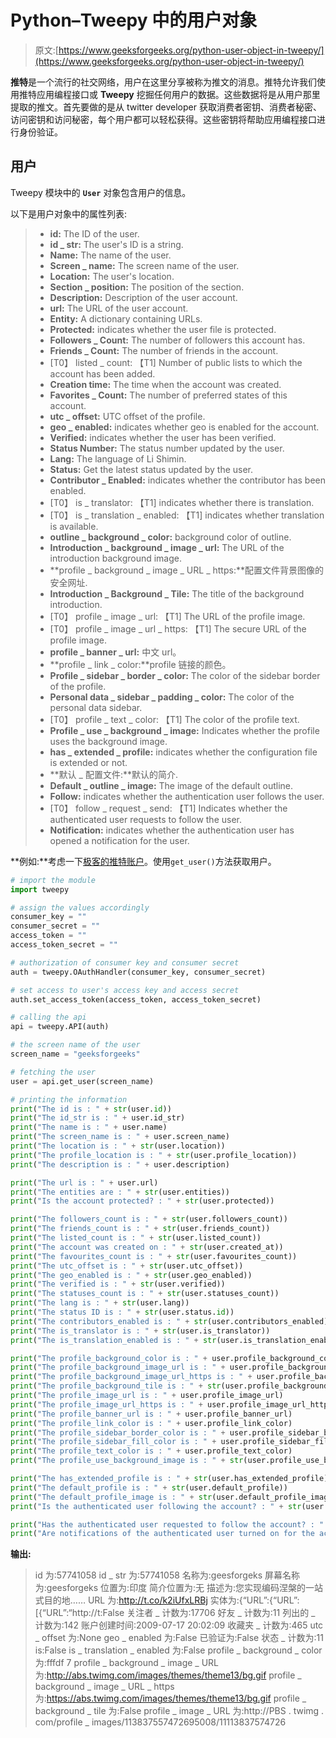 # Python–Tweepy 中的用户对象

> 原文:[https://www.geeksforgeeks.org/python-user-object-in-tweepy/](https://www.geeksforgeeks.org/python-user-object-in-tweepy/)

**推特**是一个流行的社交网络，用户在这里分享被称为推文的消息。推特允许我们使用推特应用编程接口或 **Tweepy** 挖掘任何用户的数据。这些数据将是从用户那里提取的推文。首先要做的是从 twitter developer 获取消费者密钥、消费者秘密、访问密钥和访问秘密，每个用户都可以轻松获得。这些密钥将帮助应用编程接口进行身份验证。

## 用户

Tweepy 模块中的 **`User`** 对象包含用户的信息。

以下是用户对象中的属性列表:

> *   **id:** The ID of the user.
> *   **id _ str:** The user's ID is a string.
> *   **Name:** The name of the user.
> *   **Screen _ name:** The screen name of the user.
> *   **Location:** The user's location.
> *   **Section _ position:** The position of the section.
> *   **Description:** Description of the user account.
> *   **url:** The URL of the user account.
> *   **Entity:** A dictionary containing URLs.
> *   **Protected:** indicates whether the user file is protected.
> *   **Followers _ Count:** The number of followers this account has.
> *   **Friends _ Count:** The number of friends in the account.
> *   [T0】 listed _ count: 【T1] Number of public lists to which the account has been added.
> *   **Creation time:** The time when the account was created.
> *   **Favorites _ Count:** The number of preferred states of this account.
> *   **utc _ offset:** UTC offset of the profile.
> *   **geo _ enabled:** indicates whether geo is enabled for the account.
> *   **Verified:** indicates whether the user has been verified.
> *   **Status Number:** The status number updated by the user.
> *   **Lang:** The language of Li Shimin.
> *   **Status:** Get the latest status updated by the user.
> *   **Contributor _ Enabled:** indicates whether the contributor has been enabled.
> *   [T0】 is _ translator: 【T1] indicates whether there is translation.
> *   [T0】 is _ translation _ enabled: 【T1] indicates whether translation is available.
> *   **outline _ background _ color:** background color of outline.
> *   **Introduction _ background _ image _ url:** The URL of the introduction background image.
> *   **profile _ background _ image _ URL _ https:**配置文件背景图像的安全网址.
> *   **Introduction _ Background _ Tile:** The title of the background introduction.
> *   [T0】 profile _ image _ url: 【T1] The URL of the profile image.
> *   [T0】 profile _ image _ url _ https: 【T1] The secure URL of the profile image.
> *   **profile _ banner _ url:** 中文 url。
> *   **profile _ link _ color:**profile 链接的颜色。
> *   **Profile _ sidebar _ border _ color:** The color of the sidebar border of the profile.
> *   **Personal data _ sidebar _ padding _ color:** The color of the personal data sidebar.
> *   [T0】 profile _ text _ color: 【T1] The color of the profile text.
> *   **Profile _ use _ background _ image:** Indicates whether the profile uses the background image.
> *   **has _ extended _ profile:** indicates whether the configuration file is extended or not.
> *   **默认 _ 配置文件:**默认的简介.
> *   **Default _ outline _ image:** The image of the default outline.
> *   **Follow:** indicates whether the authentication user follows the user.
> *   [T0】 follow _ request _ send: 【T1] Indicates whether the authenticated user requests to follow the user.
> *   **Notification:** indicates whether the authentication user has opened a notification for the user.

**例如:**考虑一下[极客的推特账户](https://twitter.com/geeksforgeeks)。使用`get_user()`方法获取用户。

```py
# import the module
import tweepy

# assign the values accordingly
consumer_key = ""
consumer_secret = ""
access_token = ""
access_token_secret = ""

# authorization of consumer key and consumer secret
auth = tweepy.OAuthHandler(consumer_key, consumer_secret)

# set access to user's access key and access secret 
auth.set_access_token(access_token, access_token_secret)

# calling the api 
api = tweepy.API(auth)

# the screen name of the user
screen_name = "geeksforgeeks"

# fetching the user
user = api.get_user(screen_name)

# printing the information
print("The id is : " + str(user.id))
print("The id_str is : " + user.id_str)
print("The name is : " + user.name)
print("The screen_name is : " + user.screen_name)
print("The location is : " + str(user.location))
print("The profile_location is : " + str(user.profile_location))
print("The description is : " + user.description)

print("The url is : " + user.url)
print("The entities are : " + str(user.entities))
print("Is the account protected? : " + str(user.protected))

print("The followers_count is : " + str(user.followers_count))
print("The friends_count is : " + str(user.friends_count))
print("The listed_count is : " + str(user.listed_count))
print("The account was created on : " + str(user.created_at))
print("The favourites_count is : " + str(user.favourites_count))
print("The utc_offset is : " + str(user.utc_offset))
print("The geo_enabled is : " + str(user.geo_enabled))
print("The verified is : " + str(user.verified))
print("The statuses_count is : " + str(user.statuses_count))
print("The lang is : " + str(user.lang))
print("The status ID is : " + str(user.status.id))
print("The contributors_enabled is : " + str(user.contributors_enabled))
print("The is_translator is : " + str(user.is_translator))
print("The is_translation_enabled is : " + str(user.is_translation_enabled))

print("The profile_background_color is : " + user.profile_background_color)
print("The profile_background_image_url is : " + user.profile_background_image_url)
print("The profile_background_image_url_https is : " + user.profile_background_image_url_https)
print("The profile_background_tile is : " + str(user.profile_background_tile))
print("The profile_image_url is : " + user.profile_image_url)
print("The profile_image_url_https is : " + user.profile_image_url_https)
print("The profile_banner_url is : " + user.profile_banner_url)
print("The profile_link_color is : " + user.profile_link_color)
print("The profile_sidebar_border_color is : " + user.profile_sidebar_border_color)
print("The profile_sidebar_fill_color is : " + user.profile_sidebar_fill_color)
print("The profile_text_color is : " + user.profile_text_color)
print("The profile_use_background_image is : " + str(user.profile_use_background_image))

print("The has_extended_profile is : " + str(user.has_extended_profile))
print("The default_profile is : " + str(user.default_profile))
print("The default_profile_image is : " + str(user.default_profile_image))
print("Is the authenticated user following the account? : " + str(user.following))

print("Has the authenticated user requested to follow the account? : " + str(user.follow_request_sent))
print("Are notifications of the authenticated user turned on for the account? : " + str(user.notifications))
```

**输出:**

> id 为:57741058
> id _ str 为:57741058
> 名称为:geesforgeks
> 屏幕名称为:geesforgeks
> 位置为:印度
> 简介位置为:无
> 描述为:您实现编码涅槃的一站式目的地……
> URL 为:http://t.co/k2iUfxLRBj
> 实体为:{“URL”:{“URL”:[{“URL”:“http://t:False
> 关注者 _ 计数为:17706
> 好友 _ 计数为:11
> 列出的 _ 计数为:142
> 账户创建时间:2009-07-17 20:02:09
> 收藏夹 _ 计数为:465
> utc _ offset 为:None
> geo _ enabled 为:False
> 已验证为:False
> 状态 _ 计数为:11 is:False
> is _ translation _ enabled 为:False
> profile _ background _ color 为:fffdf 7
> profile _ background _ image _ URL 为:http://abs.twimg.com/images/themes/theme13/bg.gif
> profile _ background _ image _ URL _ https 为:https://abs.twimg.com/images/themes/theme13/bg.gif
> profile _ background _ tile 为:False
> profile _ image _ URL 为:http://PBS . twimg . com/profile _ images/113837557472695008/11113837574726